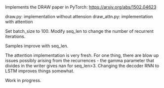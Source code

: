 Implements the DRAW paper in PyTorch:
https://arxiv.org/abs/1502.04623

draw.py: implementation without attension
draw_attn.py: implementation with attention

Set batch_size to 100. Modify seq_len to change the number of recurrent iterations.

Samples improve with seq_len. 

The attention implementation is very fresh. For one thing, there are blow up issues possibly arising from the recurrences - the gamma parameter that divides in the writer gives nan for seq_len>3. Changing the decoder RNN to LSTM improves things somewhat.


Work in progress.
